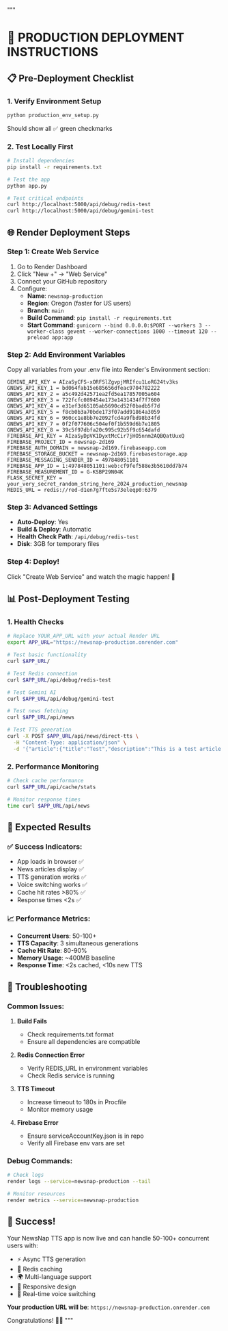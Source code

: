 """
# 🚀 PRODUCTION DEPLOYMENT INSTRUCTIONS

## 📋 Pre-Deployment Checklist

### 1. Verify Environment Setup
```bash
python production_env_setup.py
```
Should show all ✅ green checkmarks

### 2. Test Locally First
```bash
# Install dependencies
pip install -r requirements.txt

# Test the app
python app.py

# Test critical endpoints
curl http://localhost:5000/api/debug/redis-test
curl http://localhost:5000/api/debug/gemini-test
```

## 🌐 Render Deployment Steps

### Step 1: Create Web Service
1. Go to Render Dashboard
2. Click "New +" → "Web Service"
3. Connect your GitHub repository
4. Configure:
   - **Name**: `newsnap-production`
   - **Region**: Oregon (faster for US users)
   - **Branch**: `main`
   - **Build Command**: `pip install -r requirements.txt`
   - **Start Command**: `gunicorn --bind 0.0.0.0:$PORT --workers 3 --worker-class gevent --worker-connections 1000 --timeout 120 --preload app:app`

### Step 2: Add Environment Variables
Copy all variables from your .env file into Render's Environment section:

```
GEMINI_API_KEY = AIzaSyCFS-xORFSlZgvpjMRIfcu1LoRG24tv3ks
GNEWS_API_KEY_1 = bd064fab15e685656dfeac9704782222
GNEWS_API_KEY_2 = a5c492d42571ea2fd5ea17857005a604
GNEWS_API_KEY_3 = 722fcfc089454e173e1431434f7f7600
GNEWS_API_KEY_4 = e31ef3d65105ab5690cd52f0badb5f7d
GNEWS_API_KEY_5 = f8cb0b3a70bde173f07add91864a3059
GNEWS_API_KEY_6 = 960cc1e8bb7e2092fcd4a9fbd98b34fd
GNEWS_API_KEY_7 = 0f2f077606c504ef0f1b559d6b7e1805
GNEWS_API_KEY_8 = 39c5f97dbfa20c995c92b5f9c654dafd
FIREBASE_API_KEY = AIzaSyDpVK1DyxtMcCir7jHO5nnm2AQBQatUuxQ
FIREBASE_PROJECT_ID = newsnap-2d169
FIREBASE_AUTH_DOMAIN = newsnap-2d169.firebaseapp.com
FIREBASE_STORAGE_BUCKET = newsnap-2d169.firebasestorage.app
FIREBASE_MESSAGING_SENDER_ID = 497848051101
FIREBASE_APP_ID = 1:497848051101:web:cf9fef588e3b5610dd7b74
FIREBASE_MEASUREMENT_ID = G-KSBP29N04K
FLASK_SECRET_KEY = your_very_secret_random_string_here_2024_production_newsnap
REDIS_URL = redis://red-d1en7g7fte5s73eleqp0:6379
```

### Step 3: Advanced Settings
- **Auto-Deploy**: Yes
- **Build & Deploy**: Automatic  
- **Health Check Path**: `/api/debug/redis-test`
- **Disk**: 3GB for temporary files

### Step 4: Deploy!
Click "Create Web Service" and watch the magic happen! 🚀

## 📊 Post-Deployment Testing

### 1. Health Checks
```bash
# Replace YOUR_APP_URL with your actual Render URL
export APP_URL="https://newsnap-production.onrender.com"

# Test basic functionality
curl $APP_URL/

# Test Redis connection
curl $APP_URL/api/debug/redis-test

# Test Gemini AI
curl $APP_URL/api/debug/gemini-test

# Test news fetching
curl $APP_URL/api/news

# Test TTS generation
curl -X POST $APP_URL/api/news/direct-tts \
  -H "Content-Type: application/json" \
  -d '{"article":{"title":"Test","description":"This is a test article for TTS generation"},"voice_id":"en-CA-LiamNeural"}'
```

### 2. Performance Monitoring
```bash
# Check cache performance
curl $APP_URL/api/cache/stats

# Monitor response times
time curl $APP_URL/api/news
```

## 🎯 Expected Results

### ✅ Success Indicators:
- App loads in browser ✅
- News articles display ✅  
- TTS generation works ✅
- Voice switching works ✅
- Cache hit rates >80% ✅
- Response times <2s ✅

### 📈 Performance Metrics:
- **Concurrent Users**: 50-100+
- **TTS Capacity**: 3 simultaneous generations
- **Cache Hit Rate**: 80-90%
- **Memory Usage**: ~400MB baseline
- **Response Time**: <2s cached, <10s new TTS

## 🚨 Troubleshooting

### Common Issues:

1. **Build Fails**
   - Check requirements.txt format
   - Ensure all dependencies are compatible

2. **Redis Connection Error**
   - Verify REDIS_URL in environment variables
   - Check Redis service is running

3. **TTS Timeout**
   - Increase timeout to 180s in Procfile
   - Monitor memory usage

4. **Firebase Error**
   - Ensure serviceAccountKey.json is in repo
   - Verify all Firebase env vars are set

### Debug Commands:
```bash
# Check logs
render logs --service=newsnap-production --tail

# Monitor resources
render metrics --service=newsnap-production
```

## 🎉 Success!

Your NewsNap TTS app is now live and can handle 50-100+ concurrent users with:
- ⚡ Async TTS generation
- 💾 Redis caching
- 🌍 Multi-language support  
- 📱 Responsive design
- 🔄 Real-time voice switching

**Your production URL will be**: `https://newsnap-production.onrender.com`

Congratulations! 🚀🎉
"""